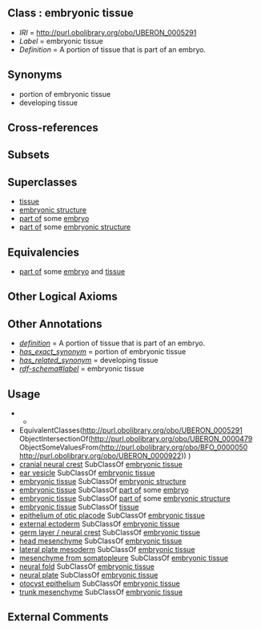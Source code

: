 
## Class : embryonic tissue

 * *IRI* = http://purl.obolibrary.org/obo/UBERON_0005291
 * *Label* = embryonic tissue
 * *Definition* = A portion of tissue that is part of an embryo.

## Synonyms

 * portion of embryonic tissue
 * developing tissue

## Cross-references


## Subsets


## Superclasses

 * [tissue](../../UBERON/79/UBERON_0000479.md)
 * [embryonic structure](../../UBERON/50/UBERON_0002050.md)
 * [part of](../../BFO/50/BFO_0000050.md) some [embryo](../../UBERON/22/UBERON_0000922.md)
 * [part of](../../BFO/50/BFO_0000050.md) some [embryonic structure](../../UBERON/50/UBERON_0002050.md)

## Equivalencies

 * [part of](../../BFO/50/BFO_0000050.md) some [embryo](../../UBERON/22/UBERON_0000922.md) and [tissue](../../UBERON/79/UBERON_0000479.md)

## Other Logical Axioms


## Other Annotations

 * *[definition](../../IAO/15/IAO_0000115.md)* = A portion of tissue that is part of an embryo.
 * *[has_exact_synonym](../../ym/oboInOwl#hasExactSynonym.md)* = portion of embryonic tissue
 * *[has_related_synonym](../../ym/oboInOwl#hasRelatedSynonym.md)* = developing tissue
 * *[rdf-schema#label](../../el/rdf-schema#label.md)* = embryonic tissue

## Usage

 * -
 * EquivalentClasses(<http://purl.obolibrary.org/obo/UBERON_0005291> ObjectIntersectionOf(<http://purl.obolibrary.org/obo/UBERON_0000479> ObjectSomeValuesFrom(<http://purl.obolibrary.org/obo/BFO_0000050> <http://purl.obolibrary.org/obo/UBERON_0000922>)) )
 * [cranial neural crest](../../UBERON/99/UBERON_0003099.md) SubClassOf [embryonic tissue](../../UBERON/91/UBERON_0005291.md)
 * [ear vesicle](../../UBERON/51/UBERON_0003051.md) SubClassOf [embryonic tissue](../../UBERON/91/UBERON_0005291.md)
 * [embryonic tissue](../../UBERON/91/UBERON_0005291.md) SubClassOf [embryonic structure](../../UBERON/50/UBERON_0002050.md)
 * [embryonic tissue](../../UBERON/91/UBERON_0005291.md) SubClassOf [part of](../../BFO/50/BFO_0000050.md) some [embryo](../../UBERON/22/UBERON_0000922.md)
 * [embryonic tissue](../../UBERON/91/UBERON_0005291.md) SubClassOf [part of](../../BFO/50/BFO_0000050.md) some [embryonic structure](../../UBERON/50/UBERON_0002050.md)
 * [embryonic tissue](../../UBERON/91/UBERON_0005291.md) SubClassOf [tissue](../../UBERON/79/UBERON_0000479.md)
 * [epithelium of otic placode](../../UBERON/49/UBERON_0003249.md) SubClassOf [embryonic tissue](../../UBERON/91/UBERON_0005291.md)
 * [external ectoderm](../../UBERON/76/UBERON_0000076.md) SubClassOf [embryonic tissue](../../UBERON/91/UBERON_0005291.md)
 * [germ layer / neural crest](../../UBERON/16/UBERON_0010316.md) SubClassOf [embryonic tissue](../../UBERON/91/UBERON_0005291.md)
 * [head mesenchyme](../../UBERON/53/UBERON_0005253.md) SubClassOf [embryonic tissue](../../UBERON/91/UBERON_0005291.md)
 * [lateral plate mesoderm](../../UBERON/81/UBERON_0003081.md) SubClassOf [embryonic tissue](../../UBERON/91/UBERON_0005291.md)
 * [mesenchyme from somatopleure](../../UBERON/77/UBERON_0010377.md) SubClassOf [embryonic tissue](../../UBERON/91/UBERON_0005291.md)
 * [neural fold](../../UBERON/62/UBERON_0005062.md) SubClassOf [embryonic tissue](../../UBERON/91/UBERON_0005291.md)
 * [neural plate](../../UBERON/75/UBERON_0003075.md) SubClassOf [embryonic tissue](../../UBERON/91/UBERON_0005291.md)
 * [otocyst epithelium](../../UBERON/41/UBERON_0005641.md) SubClassOf [embryonic tissue](../../UBERON/91/UBERON_0005291.md)
 * [trunk mesenchyme](../../UBERON/56/UBERON_0005256.md) SubClassOf [embryonic tissue](../../UBERON/91/UBERON_0005291.md)

## External Comments

